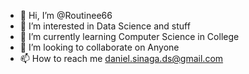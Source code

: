 - 👋 Hi, I’m @Routinee66
- 👀 I’m interested in Data Science and stuff
- 🌱 I’m currently learning Computer Science in College
- 💞️ I’m looking to collaborate on Anyone
- 📫 How to reach me daniel.sinaga.ds@gmail.com

<!---
Routinee66/Routinee66 is a ✨ special ✨ repository because its `README.md` (this file) appears on your GitHub profile.
You can click the Preview link to take a look at your changes.
--->
